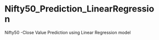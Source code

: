 # Nifty50_Prediction_LinearRegression
Nifty50 -Close Value Prediction using Linear Regression model
